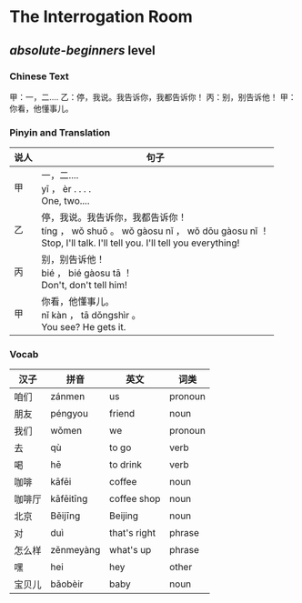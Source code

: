 # The Interrogation Room
## *absolute-beginners* level

### Chinese Text
甲：一，二....
乙：停，我说。我告诉你，我都告诉你！
丙：别，别告诉他！
甲：你看，他懂事儿。

### Pinyin and Translation
|说人|句子|
|----|----|
|甲|一，二....<br />yī ， èr . . . .<br />One, two....|
|乙|停，我说。我告诉你，我都告诉你！<br />tíng ， wǒ shuō 。 wǒ gàosu nǐ ， wǒ dōu gàosu nǐ ！<br />Stop, I'll talk. I'll tell you. I'll tell you everything!|
|丙|别，别告诉他！<br />bié ， bié gàosu tā ！<br />Don't, don't tell him!|
|甲|你看，他懂事儿。<br />nǐ kàn ， tā dǒngshìr 。<br />You see? He gets it.|
### Vocab
|汉子|拼音|英文|词类|
|----|----|----|----|
|咱们|zánmen|us|pronoun|
|朋友|péngyou|friend|noun|
|我们|wǒmen|we|pronoun|
|去|qù|to go|verb|
|喝|hē|to drink|verb|
|咖啡|kāfēi|coffee|noun|
|咖啡厅|kāfēitīng|coffee shop|noun|
|北京|Běijīng|Beijing|noun|
|对|duì|that's right|phrase|
|怎么样|zěnmeyàng|what's up|phrase|
|嘿|hei|hey|other|
|宝贝儿|bǎobèir|baby|noun|